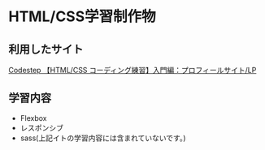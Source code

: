 # HTML/CSS学習制作物

## 利用したサイト

[Codestep 【HTML/CSS コーディング練習】入門編：プロフィールサイト/LP](https://code-step.com/profile-menu/)

## 学習内容

- Flexbox
- レスポンシブ
- sass(上記イトの学習内容には含まれていないです。)

